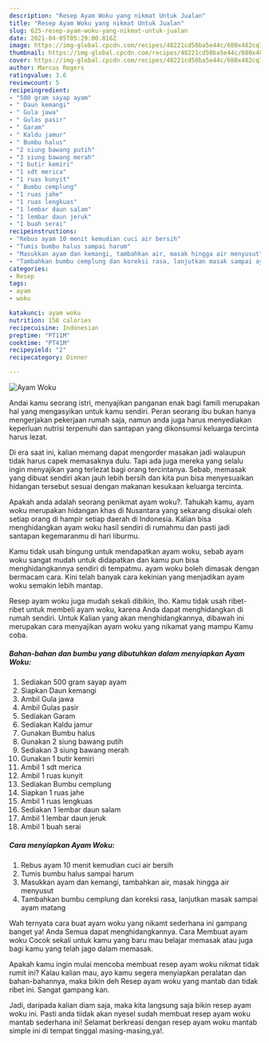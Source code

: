 ```yaml
---
description: "Resep Ayam Woku yang nikmat Untuk Jualan"
title: "Resep Ayam Woku yang nikmat Untuk Jualan"
slug: 625-resep-ayam-woku-yang-nikmat-untuk-jualan
date: 2021-04-05T05:29:00.816Z
image: https://img-global.cpcdn.com/recipes/48221cd50ba5e44c/680x482cq70/ayam-woku-foto-resep-utama.jpg
thumbnail: https://img-global.cpcdn.com/recipes/48221cd50ba5e44c/680x482cq70/ayam-woku-foto-resep-utama.jpg
cover: https://img-global.cpcdn.com/recipes/48221cd50ba5e44c/680x482cq70/ayam-woku-foto-resep-utama.jpg
author: Marcus Rogers
ratingvalue: 3.6
reviewcount: 5
recipeingredient:
- "500 gram sayap ayam"
- " Daun kemangi"
- " Gula jawa"
- " Gulas pasir"
- " Garam"
- " Kaldu jamur"
- " Bumbu halus"
- "2 siung bawang putih"
- "3 siung bawang merah"
- "1 butir kemiri"
- "1 sdt merica"
- "1 ruas kunyit"
- " Bumbu cemplung"
- "1 ruas jahe"
- "1 ruas lengkuas"
- "1 lembar daun salam"
- "1 lembar daun jeruk"
- "1 buah serai"
recipeinstructions:
- "Rebus ayam 10 menit kemudian cuci air bersih"
- "Tumis bumbu halus sampai harum"
- "Masukkan ayam dan kemangi, tambahkan air, masak hingga air menyusut"
- "Tambahkan bumbu cemplung dan koreksi rasa, lanjutkan masak sampai ayam matang"
categories:
- Resep
tags:
- ayam
- woku

katakunci: ayam woku 
nutrition: 158 calories
recipecuisine: Indonesian
preptime: "PT11M"
cooktime: "PT41M"
recipeyield: "2"
recipecategory: Dinner

---
```



![Ayam Woku](https://img-global.cpcdn.com/recipes/48221cd50ba5e44c/680x482cq70/ayam-woku-foto-resep-utama.jpg)

Andai kamu seorang istri, menyajikan panganan enak bagi famili merupakan hal yang mengasyikan untuk kamu sendiri. Peran seorang ibu bukan hanya mengerjakan pekerjaan rumah saja, namun anda juga harus menyediakan keperluan nutrisi terpenuhi dan santapan yang dikonsumsi keluarga tercinta harus lezat.

Di era  saat ini, kalian memang dapat mengorder masakan jadi walaupun tidak harus capek memasaknya dulu. Tapi ada juga mereka yang selalu ingin menyajikan yang terlezat bagi orang tercintanya. Sebab, memasak yang dibuat sendiri akan jauh lebih bersih dan kita pun bisa menyesuaikan hidangan tersebut sesuai dengan makanan kesukaan keluarga tercinta. 



Apakah anda adalah seorang penikmat ayam woku?. Tahukah kamu, ayam woku merupakan hidangan khas di Nusantara yang sekarang disukai oleh setiap orang di hampir setiap daerah di Indonesia. Kalian bisa menghidangkan ayam woku hasil sendiri di rumahmu dan pasti jadi santapan kegemaranmu di hari liburmu.

Kamu tidak usah bingung untuk mendapatkan ayam woku, sebab ayam woku sangat mudah untuk didapatkan dan kamu pun bisa menghidangkannya sendiri di tempatmu. ayam woku boleh dimasak dengan bermacam cara. Kini telah banyak cara kekinian yang menjadikan ayam woku semakin lebih mantap.

Resep ayam woku juga mudah sekali dibikin, lho. Kamu tidak usah ribet-ribet untuk membeli ayam woku, karena Anda dapat menghidangkan di rumah sendiri. Untuk Kalian yang akan menghidangkannya, dibawah ini merupakan cara menyajikan ayam woku yang nikamat yang mampu Kamu coba.

<!--inarticleads1-->

##### Bahan-bahan dan bumbu yang dibutuhkan dalam menyiapkan Ayam Woku:

1. Sediakan 500 gram sayap ayam
1. Siapkan  Daun kemangi
1. Ambil  Gula jawa
1. Ambil  Gulas pasir
1. Sediakan  Garam
1. Sediakan  Kaldu jamur
1. Gunakan  Bumbu halus
1. Gunakan 2 siung bawang putih
1. Sediakan 3 siung bawang merah
1. Gunakan 1 butir kemiri
1. Ambil 1 sdt merica
1. Ambil 1 ruas kunyit
1. Sediakan  Bumbu cemplung
1. Siapkan 1 ruas jahe
1. Ambil 1 ruas lengkuas
1. Sediakan 1 lembar daun salam
1. Ambil 1 lembar daun jeruk
1. Ambil 1 buah serai




<!--inarticleads2-->

##### Cara menyiapkan Ayam Woku:

1. Rebus ayam 10 menit kemudian cuci air bersih
1. Tumis bumbu halus sampai harum
1. Masukkan ayam dan kemangi, tambahkan air, masak hingga air menyusut
1. Tambahkan bumbu cemplung dan koreksi rasa, lanjutkan masak sampai ayam matang




Wah ternyata cara buat ayam woku yang nikamt sederhana ini gampang banget ya! Anda Semua dapat menghidangkannya. Cara Membuat ayam woku Cocok sekali untuk kamu yang baru mau belajar memasak atau juga bagi kamu yang telah jago dalam memasak.

Apakah kamu ingin mulai mencoba membuat resep ayam woku nikmat tidak rumit ini? Kalau kalian mau, ayo kamu segera menyiapkan peralatan dan bahan-bahannya, maka bikin deh Resep ayam woku yang mantab dan tidak ribet ini. Sangat gampang kan. 

Jadi, daripada kalian diam saja, maka kita langsung saja bikin resep ayam woku ini. Pasti anda tiidak akan nyesel sudah membuat resep ayam woku mantab sederhana ini! Selamat berkreasi dengan resep ayam woku mantab simple ini di tempat tinggal masing-masing,ya!.

